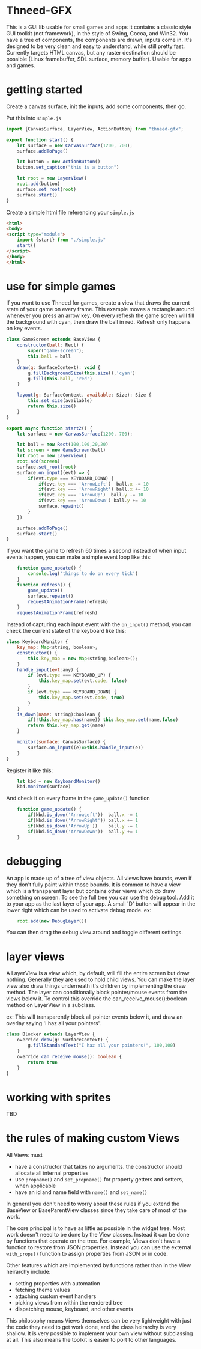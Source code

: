 # Thneed-GFX

This is a GUI lib usable for small games and apps It contains a classic style GUI toolkit (not framework), in the style
of Swing, Cocoa, and Win32.  You have a tree of components, the components are drawn, inputs come in. It's designed
to be very clean and easy to understand, while still pretty fast.  Currently targets HTML canvas, but any raster 
destination should be possible (Linux framebuffer, SDL surface, memory buffer). Usable for apps and games.

# getting started

Create a canvas surface, init the inputs, add some components, then go.

Put this into `simple.js`

```typescript
import {CanvasSurface, LayerView, ActionButton} from "thneed-gfx";

export function start() {
    let surface = new CanvasSurface(1200, 700);
    surface.addToPage()

    let button = new ActionButton()
    button.set_caption("this is a button")

    let root = new LayerView()
    root.add(button)
    surface.set_root(root)
    surface.start()
}
```

Create a simple html file referencing your `simple.js`

```html
<html>
<body>
<script type="module">
    import {start} from "./simple.js"
    start()
</script>
</body>
</html>
```

# use for simple games

If you want to use Thneed for games, create a view that draws the current state 
of your game on every frame. This example moves a rectangle around whenever you 
press an arrow key. On every refresh the game screen will
fill the background with cyan, then draw the ball in red.  Refresh
only happens on key events.

```javascript
class GameScreen extends BaseView {
    constructor(ball: Rect) {
        super("game-screen");
        this.ball = ball
    }
    draw(g: SurfaceContext): void {
        g.fillBackgroundSize(this.size(),'cyan')
        g.fill(this.ball, 'red')
    }

    layout(g: SurfaceContext, available: Size): Size {
        this.set_size(available)
        return this.size()
    }
}

export async function start2() {
    let surface = new CanvasSurface(1200, 700);

    let ball = new Rect(100,100,20,20)
    let screen = new GameScreen(ball)
    let root = new LayerView()
    root.add(screen)
    surface.set_root(root)
    surface.on_input((evt) => {
        if(evt.type === KEYBOARD_DOWN) {
            if(evt.key === 'ArrowLeft')  ball.x -= 10
            if(evt.key === 'ArrowRight') ball.x += 10
            if(evt.key === 'ArrowUp')  ball.y -= 10
            if(evt.key === 'ArrowDown') ball.y += 10
            surface.repaint()
        }
    })

    surface.addToPage()
    surface.start()
}
```

If you want the game to refresh 60 times a second instead of when
input events happen, you can make a simple event loop like this:

```javascript
    function game_update() {
        console.log('things to do on every tick')
    }
    function refresh() {
        game_update()
        surface.repaint()
        requestAnimationFrame(refresh)
    }
    requestAnimationFrame(refresh)

```

Instead of capturing each input event with the `on_input()` method,
you can check the current state of the keyboard like this:

```javascript
class KeyboardMonitor {
    key_map: Map<string, boolean>;
    constructor() {
        this.key_map = new Map<string,boolean>();
    }
    handle_input(evt:any) {
        if (evt.type === KEYBOARD_UP) {
            this.key_map.set(evt.code, false)
        }
        if (evt.type === KEYBOARD_DOWN) {
            this.key_map.set(evt.code, true)
        }
    }
    is_down(name: string):boolean {
        if(!this.key_map.has(name)) this.key_map.set(name,false)
        return this.key_map.get(name)
    }

    monitor(surface: CanvasSurface) {
        surface.on_input((e)=>this.handle_input(e))
    }
}
```

Register it like this:
```javascript
    let kbd = new KeyboardMonitor()
    kbd.monitor(surface)

```

And check it on every frame in the `game_update()` function

```javascript
    function game_update() {
        if(kbd.is_down('ArrowLeft'))  ball.x -= 1
        if(kbd.is_down('ArrowRight')) ball.x += 1
        if(kbd.is_down('ArrowUp'))    ball.y -= 1
        if(kbd.is_down('ArrowDown'))  ball.y += 1
    }
```


# debugging

An app is made up of a tree of view objects. All views have bounds, even if they don't fully paint within those bounds.
It is common to have a view which is a transparent layer but contains other views which do draw something on screen. To
see the full tree you can use the debug tool. Add it to your app as the last layer of your app. A small 'D' button
will appear in the lower right which can be used to activate debug mode. ex:

```javascript
    root.add(new DebugLayer())
```

You can then drag the debug view around and toggle different settings.

# layer views

A LayerView is a view which, by default, will fill the entire screen but draw nothing. Generally
they are used to hold child views.  You can make the layer view also draw things
underneath it's children by implementing the draw method.  The layer can conditionally block
pointer/mouse events from the views below it. To control this override the can_receive_mouse():boolean
method on LayerView in a subclass.

ex: This will transparently block all pointer events below it, and draw an overlay
saying 'I haz all your pointers'.

```typescript
class Blocker extends LayerView {
    override draw(g: SurfaceContext) {
        g.fillStandardText("I haz all your pointers!", 100,100)
    }
    override can_receive_mouse(): boolean {
        return true
    }
}
```

# working with sprites

TBD


# the rules of making custom Views

All Views must
* have a constructor that takes no arguments. the constructor should allocate all internal properties
* use `propname()` and `set_propname()` for property getters and setters, when applicable
* have an id and name field with `name()` and `set_name()`

In general you don't need to worry about these rules if you extend the BaseView or BaseParentView classes
since they take care of most of the work. 


The core principal is to have as little as possible in the widget tree. Most work doesn't need to be done
by the View classes. Instead it can be done by functions that operate on the tree. For example, Views don't
have a function to restore from JSON properties. Instead you can use the external `with_props()` function
to assign properties from JSON or in code.

Other features which are implemented by functions rather than in the View heirarchy include:
* setting properties with automation
* fetching theme values
* attaching custom event handlers
* picking views from within the rendered tree
* dispatching mouse, keyboard, and other events

This philosophy means Views themselves can be very lightweight with just the code they need to get
work done, and the class heirarchy is very shallow. It is very possible to implement your own view without
subclassing at all.  This also means the toolkit is easier to port to other languages.
